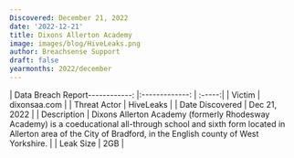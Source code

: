 ```yaml
---
Discovered: December 21, 2022
date: '2022-12-21'
title: Dixons Allerton Academy
image: images/blog/HiveLeaks.png
author: Breachsense Support
draft: false
yearmonths: 2022/december
---
```


| Data Breach Report------------:     |:-------------:    | :-----:|
| Victim      | dixonsaa.com      | 
| Threat Actor      | HiveLeaks      | 
| Date Discovered      | Dec 21, 2022      | 
| Description      | Dixons Allerton Academy (formerly Rhodesway Academy) is a coeducational all-through school and sixth form located in Allerton area of the City of Bradford, in the English county of West Yorkshire.       | 
| Leak Size      | 2GB      | 

